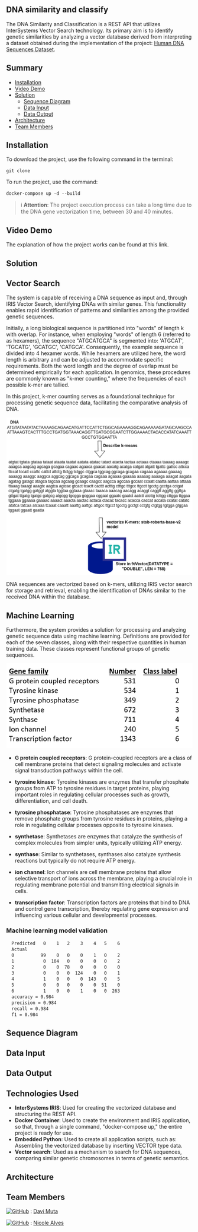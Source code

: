 ## DNA similarity and classify

The DNA Similarity and Classification is a REST API that utilizes InterSystems Vector Search technology. Its primary aim is to identify genetic similarities by analyzing a vector database derived from interpreting a dataset obtained during the implementation of the project: [Human DNA Sequences Dataset](https://www.kaggle.com/datasets/sooryaprakash12/human-dna-sequences/data?select=human_data.txt).


## Summary
- [Installation](#installation)
- [Video Demo](#video-demo)
- [Solution](#solution)
  - [Sequence Diagram](#sequence-diagram)
  - [Data Input](#data-input)
  - [Data Output](#data-output)
- [Architecture](#architecture)
- [Team Members](#team-members)


## Installation

To download the project, use the following command in the terminal:
```
git clone 
```
To run the project, use the command: 
```
docker-compose up -d --build
```

> ℹ️ **Attention**: The project execution process can take a long time due to the DNA gene vectorization time, between 30 and 40 minutes.


## Video Demo

The explanation of how the project works can be found at this link.

## Solution

## Vector Search

The system is capable of receiving a DNA sequence as input and, through IRIS Vector Search, identifying DNAs with similar genes. This functionality enables rapid identification of patterns and similarities among the provided genetic sequences.

Initially, a long biological sequence is partitioned into "words" of length k with overlap. For instance, when employing "words" of length 6 (referred to as hexamers), the sequence "ATGCATGCA" is segmented into: 'ATGCAT', 'TGCATG', 'GCATGC', 'CATGCA'. Consequently, the example sequence is divided into 4 hexamer words. While hexamers are utilized here, the word length is arbitrary and can be adjusted to accommodate specific requirements. Both the word length and the degree of overlap must be determined empirically for each application. In genomics, these procedures are commonly known as "k-mer counting," where the frequencies of each possible k-mer are tallied.

In this project, k-mer counting serves as a foundational technique for processing genetic sequence data, facilitating the comparative analysis of DNA.

![Exemplo de imagem](https://raw.githubusercontent.com/Davi-Massaru/DNA-similarity-and-classify/main/assets/dna_flow.png)

DNA sequences are vectorized based on k-mers, utilizing IRIS vector search for storage and retrieval, enabling the identification of DNAs similar to the received DNA within the database.

## Machine Learning

Furthermore, the system provides a solution for processing and analyzing genetic sequence data using machine learning. Definitions are provided for each of the seven classes, along with their respective quantities in human training data. These classes represent functional groups of genetic sequences.

![Exemplo de imagem](https://raw.githubusercontent.com/Davi-Massaru/DNA-similarity-and-classify/main/assets/_results_.png)

- <b>G protein coupled receptors</b>: G protein-coupled receptors are a class of cell membrane proteins that detect signaling molecules and activate signal transduction pathways within the cell.

- <b>tyrosine kinase</b>: Tyrosine kinases are enzymes that transfer phosphate groups from ATP to tyrosine residues in target proteins, playing important roles in regulating cellular processes such as growth, differentiation, and cell death.

- <b>tyrosine phosphatase</b>: Tyrosine phosphatases are enzymes that remove phosphate groups from tyrosine residues in proteins, playing a role in regulating cellular processes opposite to tyrosine kinases.

- <b>synthetase</b>: Synthetases are enzymes that catalyze the synthesis of complex molecules from simpler units, typically utilizing ATP energy.

- <b>synthase</b>: Similar to synthetases, synthases also catalyze synthesis reactions but typically do not require ATP energy.

- <b>ion channel</b>: Ion channels are cell membrane proteins that allow selective transport of ions across the membrane, playing a crucial role in regulating membrane potential and transmitting electrical signals in cells.

- <b>transcription factor</b>: Transcription factors are proteins that bind to DNA and control gene transcription, thereby regulating gene expression and influencing various cellular and developmental processes.

### Machine learning model validation

```
  Predicted   0    1   2    3    4   5    6
  Actual                                   
  0          99    0   0    0    1   0    2
  1           0  104   0    0    0   0    2
  2           0    0  78    0    0   0    0
  3           0    0   0  124    0   0    1
  4           1    0   0    0  143   0    5
  5           0    0   0    0    0  51    0
  6           1    0   0    1    0   0  263
  accuracy = 0.984 
  precision = 0.984 
  recall = 0.984 
  f1 = 0.984
```


## Sequence Diagram

## Data Input

## Data Output

## Technologies Used
- **InterSystems IRIS**: 
Used for creating the vectorized database and structuring the REST API.
- **Docker Container**: Used to create the environment and IRIS application, so that, through a single command, "docker-compose up," the entire project is ready for use.
- **Embedded Python**: Used to create all application scripts, such as: Assembling the vectorized database by inserting VECTOR type data.
- **Vector search**: Used as a mechanism to search for DNA sequences, comparing similar genetic chromosomes in terms of genetic semantics.

## Architecture


## Team Members
[![GitHub](https://img.shields.io/badge/GitHub-Davi--Massaru-blue?logo=github)](https://community.intersystems.com/user/davi-massaru-teixeira-muta) : [Davi Muta](https://community.intersystems.com/user/davi-massaru-teixeira-muta)

[![GitHub](https://img.shields.io/badge/GitHub-NisckzAlves-blue?logo=github)](https://github.com/NisckzAlves) : [Nicole Alves](https://community.intersystems.com/user/nicole-raimundo)
